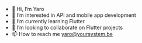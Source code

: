 - 👋 Hi, I’m Yaro
- 👀 I’m interested in API and mobile app development
- 🌱 I’m currently learning Flutter
- 💞️ I’m looking to collaborate on Flutter projects
- 📫 How to reach me yaro@yoursystem.be

<!---
T1ckeR/T1ckeR is a ✨ special ✨ repository because its `README.md` (this file) appears on your GitHub profile.
You can click the Preview link to take a look at your changes.
--->
